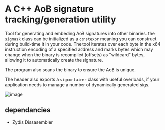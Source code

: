 # A C++ AoB signature tracking/generation utility

Tool for generating and embeding AoB signatures into other binaries. the `sigmask` class can be initialized as a `constexpr` meaning you can construct during build-time it in your code. The tool iterates over each byte in the x64 instruction encoding of a specified address and marks bytes which may change when the binary is recompiled (offsets) as "wildcard" bytes, allowing it to automatically create the signature.

The program also scans the binary to ensure the AoB is unique.

The header also exports a `sigcontainer` class with useful overloads,
if your application needs to manage a number of dynamically generated sigs.

![image](https://github.com/soobnoid/sigmasks/assets/149321534/7db5eae6-e3e7-4570-a091-7bb0996eb7ea)

## dependancies 
* Zydis Dissasembler
